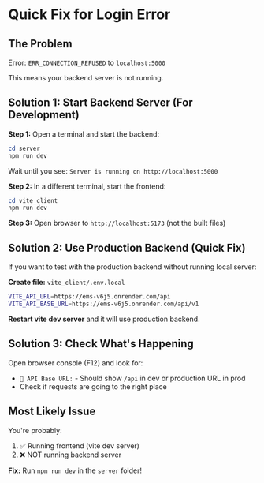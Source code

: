 # Quick Fix for Login Error

## The Problem
Error: `ERR_CONNECTION_REFUSED` to `localhost:5000`

This means your backend server is not running.

## Solution 1: Start Backend Server (For Development)

**Step 1:** Open a terminal and start the backend:
```powershell
cd server
npm run dev
```

Wait until you see: `Server is running on http://localhost:5000`

**Step 2:** In a different terminal, start the frontend:
```powershell
cd vite_client
npm run dev
```

**Step 3:** Open browser to `http://localhost:5173` (not the built files)

## Solution 2: Use Production Backend (Quick Fix)

If you want to test with the production backend without running local server:

**Create file:** `vite_client/.env.local`
```bash
VITE_API_URL=https://ems-v6j5.onrender.com/api
VITE_API_BASE_URL=https://ems-v6j5.onrender.com/api/v1
```

**Restart vite dev server** and it will use production backend.

## Solution 3: Check What's Happening

Open browser console (F12) and look for:
- `🔧 API Base URL:` - Should show `/api` in dev or production URL in prod
- Check if requests are going to the right place

## Most Likely Issue

You're probably:
1. ✅ Running frontend (vite dev server)
2. ❌ NOT running backend server

**Fix:** Run `npm run dev` in the `server` folder!


